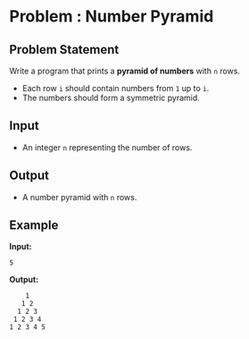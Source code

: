 # Problem : Number Pyramid

## Problem Statement

Write a program that prints a **pyramid of numbers** with `n` rows.

- Each row `i` should contain numbers from `1` up to `i`.
- The numbers should form a symmetric pyramid.

## Input

- An integer `n` representing the number of rows.

## Output

- A number pyramid with `n` rows.

## Example

**Input:**

`5`

**Output:**

```
    1
   1 2
  1 2 3
 1 2 3 4
1 2 3 4 5
```
